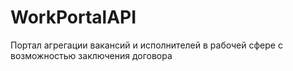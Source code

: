 ﻿# WorkPortalAPI

Портал агрегации вакансий и исполнителей в рабочей сфере с возможностью заключения договора 
